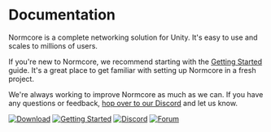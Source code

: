 # Documentation

Normcore is a complete networking solution for Unity. It's easy to use and scales to millions of users.

If you're new to Normcore, we recommend starting with the [Getting Started](./getting-started) guide. It's a great place to get familiar with setting up Normcore in a fresh project.

We're always working to improve Normcore as much as we can. If you have any questions or feedback, [hop over to our Discord](https://normcore.io/discord) and let us know.


<span class="linkblocks">

[![Download](assets/download.png)](http://normcore.io/download)
[![Getting Started](assets/gettingstarted.png)](./getting-started)
[![Discord](assets/discord.png)](https://normcore.io/discord)
[![Forum](assets/forum.png)](https://forum.normcore.io/)

</span>
